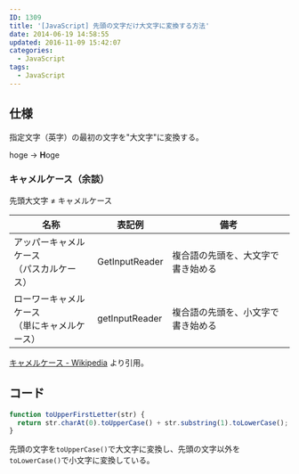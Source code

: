 ```yaml
---
ID: 1309
title: '[JavaScript] 先頭の文字だけ大文字に変換する方法'
date: 2014-06-19 14:58:55
updated: 2016-11-09 15:42:07
categories:
  - JavaScript
tags:
  - JavaScript
---
```


<!--more-->

## 仕様

指定文字（英字）の最初の文字を"大文字"に変換する。

hoge -> **H**oge

### キャメルケース（余談）

先頭大文字 ≠ キャメルケース

| 名称                                             | 表記例         | 備考                               |
| ------------------------------------------------ | -------------- | ---------------------------------- |
| アッパーキャメルケース<br>（パスカルケース）     | GetInputReader | 複合語の先頭を、大文字で書き始める |
| ローワーキャメルケース<br>（単にキャメルケース） | getInputReader | 複合語の先頭を、小文字で書き始める |

[キャメルケース - Wikipedia](https://ja.wikipedia.org/wiki/%E3%82%AD%E3%83%A3%E3%83%A1%E3%83%AB%E3%82%B1%E3%83%BC%E3%82%B9) より引用。

## コード

```javascript
function toUpperFirstLetter(str) {
  return str.charAt(0).toUpperCase() + str.substring(1).toLowerCase();
}
```

先頭の文字を`toUpperCase()`で大文字に変換し、先頭の文字以外を`toLowerCase()`で小文字に変換している。
